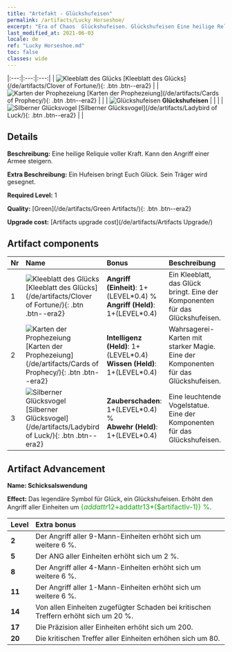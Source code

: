 ```yaml
---
title: "Artefakt - Glückshufeisen"
permalink: /artifacts/Lucky Horseshoe/
excerpt: "Era of Chaos  Glückshufeisen. Glückshufeisen Eine heilige Reliquie voller Kraft. Kann den Angriff einer Armee steigern."
last_modified_at: 2021-06-03
locale: de
ref: "Lucky Horseshoe.md"
toc: false
classes: wide
---
```


  |:---:|:---:|:---:| 
  | ![Kleeblatt des Glücks](/images/t/artifact_40121.png) [Kleeblatt des Glücks](/de/artifacts/Clover of Fortune/){: .btn .btn--era2} |   | ![Karten der Prophezeiung](/images/t/artifact_40122.png) [Karten der Prophezeiung](/de/artifacts/Cards of Prophecy/){: .btn .btn--era2} | 
  |   | ![Glückshufeisen](/images/t/icon_artifact_12.png) **Glückshufeisen** |  | 
  |   | ![Silberner Glücksvogel](/images/t/artifact_40123.png) [Silberner Glücksvogel](/de/artifacts/Ladybird of Luck/){: .btn .btn--era2} |   | 


## Details

 **Beschreibung:** Eine heilige Reliquie voller Kraft. Kann den Angriff einer Armee steigern.

 **Extra Beschreibung:** Ein Hufeisen bringt Euch Glück. Sein Träger wird gesegnet.

 **Required Level:** 1

 **Quality:** [Green](/de/artifacts/Green Artifacts/){: .btn .btn--era2}

 **Upgrade cost:** [Artifacts upgrade cost](/de/artifacts/Artifacts Upgrade/)



## Artifact components

  | Nr |    Name    |   Bonus | Beschreibung | 
  |:---|:-----------|:--------|:------------| 
  | 1 | ![Kleeblatt des Glücks](/images/t/artifact_40121.png) [Kleeblatt des Glücks](/de/artifacts/Clover of Fortune/){: .btn .btn--era2} | **Angriff (Einheit)**: 1+(LEVEL\*0.4) %<br/>**Angriff (Held)**: 1+(LEVEL\*0.4) | Ein Kleeblatt, das Glück bringt. Eine der Komponenten für das Glückshufeisen. | 
  | 2 | ![Karten der Prophezeiung](/images/t/artifact_40122.png) [Karten der Prophezeiung](/de/artifacts/Cards of Prophecy/){: .btn .btn--era2} | **Intelligenz (Held)**: 1+(LEVEL\*0.4)<br/>**Wissen (Held)**: 1+(LEVEL\*0.4) | Wahrsagerei-Karten mit starker Magie. Eine der Komponenten für das Glückshufeisen. | 
  | 3 | ![Silberner Glücksvogel](/images/t/artifact_40123.png) [Silberner Glücksvogel](/de/artifacts/Ladybird of Luck/){: .btn .btn--era2} | **Zauberschaden**: 1+(LEVEL\*0.4) %<br/>**Abwehr (Held)**: 1+(LEVEL\*0.4) | Eine leuchtende Vogelstatue. Eine der Komponenten für das Glückshufeisen. | 


## Artifact Advancement

 **Name: Schicksalswendung**

 **Effect:** Das legendäre Symbol für Glück, ein Glückshufeisen. Erhöht den Angriff aller Einheiten um <span style="color: #1ca216;font-size:16px">{$addattr12+$addattr13*($artifactlv-1)} %</span>.

  |  Level  |    Extra bonus  | 
  |:--------|:----------------| 
  | **2** | Der Angriff aller 9-Mann-Einheiten erhöht sich um weitere 6 %. | 
  | **5** | Der ANG aller Einheiten erhöht sich um 2 %. | 
  | **8** | Der Angriff aller 4-Mann-Einheiten erhöht sich um weitere 6 %. | 
  | **11** | Der Angriff aller 1-Mann-Einheiten erhöht sich um weitere 6 %. | 
  | **14** | Von allen Einheiten zugefügter Schaden bei kritischen Treffern erhöht sich um 20 %. | 
  | **17** | Die Präzision aller Einheiten erhöht sich um 200. | 
  | **20** | Die kritischen Treffer aller Einheiten erhöhen sich um 80. | 
